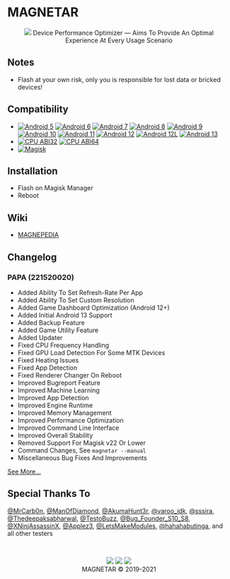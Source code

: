 # MAGNETAR
<p align="center">
  <img src="https://github.com/Kyliekyler/MAGNETAR/blob/master/.github/logo.png">
  Device Performance Optimizer — Aims To Provide An Optimal Experience At Every Usage Scenario
</p>

## Notes
- Flash at your own risk, only you is responsible for lost data or bricked devices!

## Compatibility
- [![Android 5](https://img.shields.io/badge/Android-5-red.svg)]() [![Android 6](https://img.shields.io/badge/Android-6-pink.svg)]() [![Android 7](https://img.shields.io/badge/Android-7-violet.svg)]() [![Android 8](https://img.shields.io/badge/Android-8-yellow.svg)]() [![Android 9](https://img.shields.io/badge/Android-9-lightgreen.svg)]() [![Android 10](https://img.shields.io/badge/Android-10-brightgreen.svg)]() [![Android 11](https://img.shields.io/badge/Android-11-orange.svg)]() [![Android 12](https://img.shields.io/badge/Android-12-white.svg)]() [![Android 12L](https://img.shields.io/badge/Android-12L-white.svg)]() [![Android 13](https://img.shields.io/badge/Android-13-brown.svg)]()
- [![CPU ABI32](https://img.shields.io/badge/ABI-32-pink.svg)]() [![CPU ABI64](https://img.shields.io/badge/ABI-64-pink.svg)]()
- [![Magisk](https://img.shields.io/badge/Magisk-23%2B-00B39B.svg)]()
   
## Installation
- Flash on Magisk Manager
- Reboot

## Wiki
- [MAGNEPEDIA](https://github.com/Kyliekyler/MAGNETAR/wiki)

## Changelog
### PAPA (221520020)
- Added Ability To Set Refresh-Rate Per App
- Added Ability To Set Custom Resolution
- Added Game Dashboard Optimization (Android 12+)
- Added Initial Android 13 Support
- Added Backup Feature
- Added Game Utility Feature
- Added Updater
- Fixed CPU Frequency Handling
- Fixed GPU Load Detection For Some MTK Devices
- Fixed Heating Issues
- Fixed App Detection
- Fixed Renderer Changer On Reboot
- Improved Bugreport Feature
- Improved Machine Learning
- Improved App Detection
- Improved Engine Runtime
- Improved Memory Management
- Improved Performance Optimization
- Improved Command Line Interface
- Improved Overall Stability
- Removed Support For Magisk v22 Or Lower
- Command Changes, See ```magnetar --manual```
- Miscellaneous Bug Fixes And Improvements

[See More...](https://github.com/Kyliekyler/MAGNETAR/wiki/CHANGELOG#changelog)

## Special Thanks To
[@MrCarb0n](https://github.com/MrCarb0n), [@ManOfDiamond](https://github.com/ManOfDiamond), [@AkumaHunt3r](https://github.com/AkumaHunt3r), [@varoo_idk](https://github.com/varoo_idk), [@sssira](https://github.com/sssira), [@Thedeepaksabharwal](https://github.com/Thedeepaksabharwal), [@TestoBuzz](https://github.com/TestoBuzz), [@Bug_Founder_S10_S8](https://t.me/Bug_Founder_S10_S8), [@XNinjAssassinX](https://t.me/XNinjAssassinX), [@Applez3](https://t.me/Applez3), [@LetsMakeModules](https://t.me/LetsMakeModules), [@hahahabutinga](https://t.me/hahahabutinga), and all other testers

<br/>
<p align="center">
  <a href="https://t.me/MAGNETAR1999"><img src="https://img.shields.io/badge/Telegram-Channel-blue?logo=telegram&style=social"></a>
  <a href="https://t.me/MAGNETARCHAT"><img src="https://img.shields.io/badge/Telegram-Group-blue?logo=telegram&style=social"></a>
  <a href="https://facebook.com/MAGNETAR1999"><img src="https://img.shields.io/badge/Facebook-Page-blue?logo=facebook&style=social"></a>
  <br/>
  MAGNETAR © 2019-2021
</p>
